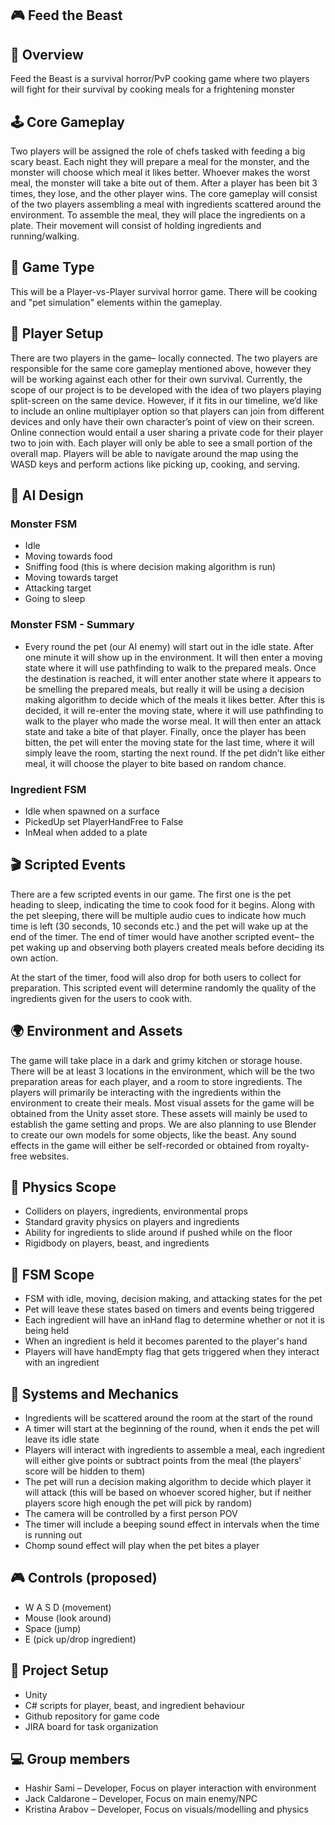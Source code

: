 ## 🎮 Feed the Beast

## 📌 Overview
Feed the Beast is a survival horror/PvP cooking game where two players will fight for their survival by cooking meals for a frightening monster

## 🕹️ Core Gameplay
Two players will be assigned the role of chefs tasked with feeding a big scary beast. Each night they will prepare a meal for the monster, and the monster will choose which meal it likes better. Whoever makes the worst meal, the monster will take a bite out of them. After a player has been bit 3 times, they lose, and the other player wins. The core gameplay will consist of the two players assembling a meal with ingredients scattered around the environment. To assemble the meal, they will place the ingredients on a plate. Their movement will consist of holding ingredients and running/walking.

## 🎯 Game Type
This will be a Player-vs-Player survival horror game. There will be cooking and "pet simulation" elements within the gameplay.

## 👥 Player Setup
There are two players in the game– locally connected. The two players are responsible for the same core gameplay mentioned above, however they will be working against each other for their own survival. Currently, the scope of our project is to be developed with the idea of two players playing split-screen on the same device. However, if it fits in our timeline, we’d like to include an online multiplayer option so that players can join from different devices and only have their own character’s point of view on their screen. Online connection would entail a user sharing a private code for their player two to join with. Each player will only be able to see a small portion of the overall map. Players will be able to navigate around the map using the WASD keys and perform actions like picking up, cooking, and serving.

## 🤖 AI Design
### Monster FSM
- Idle
- Moving towards food
- Sniffing food (this is where decision making algorithm is run)
- Moving towards target
- Attacking target
- Going to sleep

### Monster FSM - Summary
- Every round the pet (our AI enemy) will start out in the idle state. After one minute it will show up in the environment. It will then enter a moving state where it will use pathfinding to walk to the prepared meals. Once the destination is reached, it will enter another state where it appears to be smelling the prepared meals, but really it will be using a decision making algorithm to decide which of the meals it likes better. After this is decided, it will re-enter the moving state, where it will use pathfinding to walk to the player who made the worse meal. It will then enter an attack state and take a bite of that player. Finally, once the player has been bitten, the pet will enter the moving state for the last time, where it will simply leave the room, starting the next round. If the pet didn’t like either meal, it will choose the player to bite based on random chance.

### Ingredient FSM
- Idle when spawned on a surface
- PickedUp set PlayerHandFree to False
- InMeal when added to a plate

## 🎬 Scripted Events
There are a few scripted events in our game. The first one is the pet heading to sleep, indicating the time to cook food for it begins. Along with the pet sleeping, there will be multiple audio cues to indicate how much time is left (30 seconds, 10 seconds etc.) and the pet will wake up at the end of the timer. The end of timer would have another scripted event– the pet waking up and observing both players created meals before deciding its own action.

At the start of the timer, food will also drop for both users to collect for preparation. This scripted event will determine randomly the quality of the ingredients given for the users to cook with. 

## 🌍 Environment and Assets
The game will take place in a dark and grimy kitchen or storage house. There will be at least 3 locations in the environment, which will be the two preparation areas for each player, and a room to store ingredients. The players will primarily be interacting with the ingredients within the environment to create their meals. Most visual assets for the game will be obtained from the Unity asset store. These assets will mainly be used to establish the game setting and props. We are also planning to use Blender to create our own models for some objects, like the beast. Any sound effects in the game will either be self-recorded or obtained from royalty-free websites.

## 🧪 Physics Scope
- Colliders on players, ingredients, environmental props
- Standard gravity physics on players and ingredients
- Ability for ingredients to slide around if pushed while on the floor
- Rigidbody on players, beast, and ingredients

## 🧠 FSM Scope
- FSM with idle, moving, decision making, and attacking states for the pet
- Pet will leave these states based on timers and events being triggered
- Each ingredient will have an inHand flag to determine whether or not it is being held
- When an ingredient is held it becomes parented to the player's hand
- Players will have handEmpty flag that gets triggered when they interact with an ingredient

## 🧩 Systems and Mechanics
- Ingredients will be scattered around the room at the start of the round
- A timer will start at the beginning of the round, when it ends the pet will leave its idle state
- Players will interact with ingredients to assemble a meal, each ingredient will either give points or subtract points from the meal (the players' score will be hidden to them)
- The pet will run a decision making algorithm to decide which player it will attack (this will be based on whoever scored higher, but if neither players score high enough the pet will pick by random)
- The camera will be controlled by a first person POV
- The timer will include a beeping sound effect in intervals when the time is running out
- Chomp sound effect will play when the pet bites a player

## 🎮 Controls (proposed)
- W A S D (movement)
- Mouse (look around)
- Space (jump) 
- E (pick up/drop ingredient)

## 📂 Project Setup
- Unity
- C# scripts for player, beast, and ingredient behaviour
- Github repository for game code
- JIRA board for task organization

## 💻 Group members
- Hashir Sami – Developer, Focus on player interaction with environment
- Jack Caldarone – Developer, Focus on main enemy/NPC
- Kristina Arabov – Developer, Focus on visuals/modelling and physics


